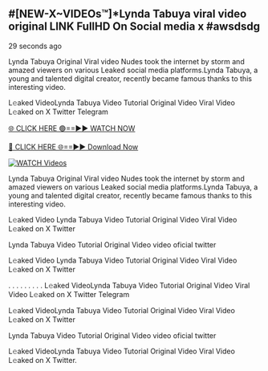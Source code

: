 ## #[NEW-X~VIDEOs™]*Lynda Tabuya viral video original LINK FullHD On Social media x #awsdsdg

29 seconds ago

Lynda Tabuya Original Viral video Nudes took the internet by storm and amazed viewers on various Leaked social media platforms.Lynda Tabuya, a young and talented digital creator, recently became famous thanks to this interesting video.

L𝚎aked VideoLynda Tabuya Video Tutorial Original Video Viral Video L𝚎aked on X Twitter Telegram

[🌐 CLICK HERE 🟢==►► WATCH NOW](https://shorturl.at/C3Pjp)

[🔴 CLICK HERE 🌐==►► Download Now](https://shorturl.at/C3Pjp)

[![WATCH Videos](https://i.imgur.com/dJHk4Zq.gif)](https://shorturl.at/C3Pjp)

Lynda Tabuya Original Viral video Nudes took the internet by storm and amazed viewers on various Leaked social media platforms.Lynda Tabuya, a young and talented digital creator, recently became famous thanks to this interesting video.

L𝚎aked Video Lynda Tabuya Video Tutorial Original Video Viral Video L𝚎aked on X Twitter

Lynda Tabuya Video Tutorial Original Video video oficial twitter

L𝚎aked Video Lynda Tabuya Video Tutorial Original Video Viral Video L𝚎aked on X Twitter

. . . . . . . . . L𝚎aked VideoLynda Tabuya Video Tutorial Original Video Viral Video L𝚎aked on X Twitter Telegram

L𝚎aked VideoLynda Tabuya Video Tutorial Original Video Viral Video L𝚎aked on X Twitter

Lynda Tabuya Video Tutorial Original Video video oficial twitter

L𝚎aked VideoLynda Tabuya Video Tutorial Original Video Viral Video L𝚎aked on X Twitter.